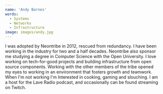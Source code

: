 ```yaml
---
name: 'Andy Barnes'
words:
  - Systems
  - Networks
  - Infrastructure
image: images/andy.jpg
---
```


I was adopted by Neontribe in 2012, rescued from redundancy. I have been working in the industry for two and a half decades. Neontribe also sponsor me studying a degree in Computer Science with the Open University. I love working on tech-for-good projects and building infrastructure from open source components. Working with the other members of the tribe opened my eyes to working in an environment that fosters growth and teamwork. When I'm not working I'm Interested in cooking, gaming and slouching. I am a host for the Lave Radio podcast, and occasionally can be found streaming on Twitch.
